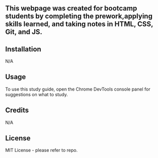 # <Prework Study Guide Webpage>

## This webpage was created for bootcamp students by completing the prework,applying skills learned, and taking notes in HTML, CSS, Git, and JS.


## Installation

N/A

## Usage

To use this study guide, open the Chrome DevTools console panel for suggestions on what to study.

## Credits

N/A

## License

MIT License - please refer to repo.
